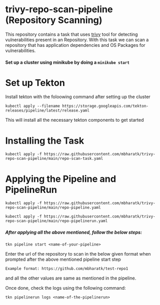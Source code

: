 # trivy-repo-scan-pipeline (Repository Scanning)

This repository contains a task that uses [trivy](https://github.com/aquasecurity/trivy) tool for detecting vulnerabilities present in an Repository. With this task we can scan a repository that has application dependencies and OS Packages for vulnerabilities.

#### Set up a cluster using minikube by doing a `minikube start`

# Set up Tekton
Install tekton with the foloowing command after setting up the cluster

`kubectl apply --filename https://storage.googleapis.com/tekton-releases/pipeline/latest/release.yaml`

This will install all the necessary tekton components to get started

# Installing the Task
`kubectl apply -f https://raw.githubusercontent.com/mbharatk/trivy-repo-scan-pipeline/main/repo-scan-task.yaml`

# Applying the Pipeline and PipelineRun
`kubectl apply -f https://raw.githubusercontent.com/mbharatk/trivy-repo-scan-pipeline/main/repo-pipeline.yaml`

`kubectl apply -f https://raw.githubusercontent.com/mbharatk/trivy-repo-scan-pipeline/main/repo-pipelinerun.yaml`

##### After applying all the above mentioned, follow the below steps:
`tkn pipeline start <name-of-your-pipeline>` 

Enter the url of the repository to scan in the below given format when prompted after the above mentioned pipeline start step

    Example format: https://github.com/mbharatk/test-repo1
    
and all the other values are same as mentioned in the pipeline.

Once done, check the logs using the following command:

`tkn pipelinerun logs <name-of-the-pipelinerun>`
